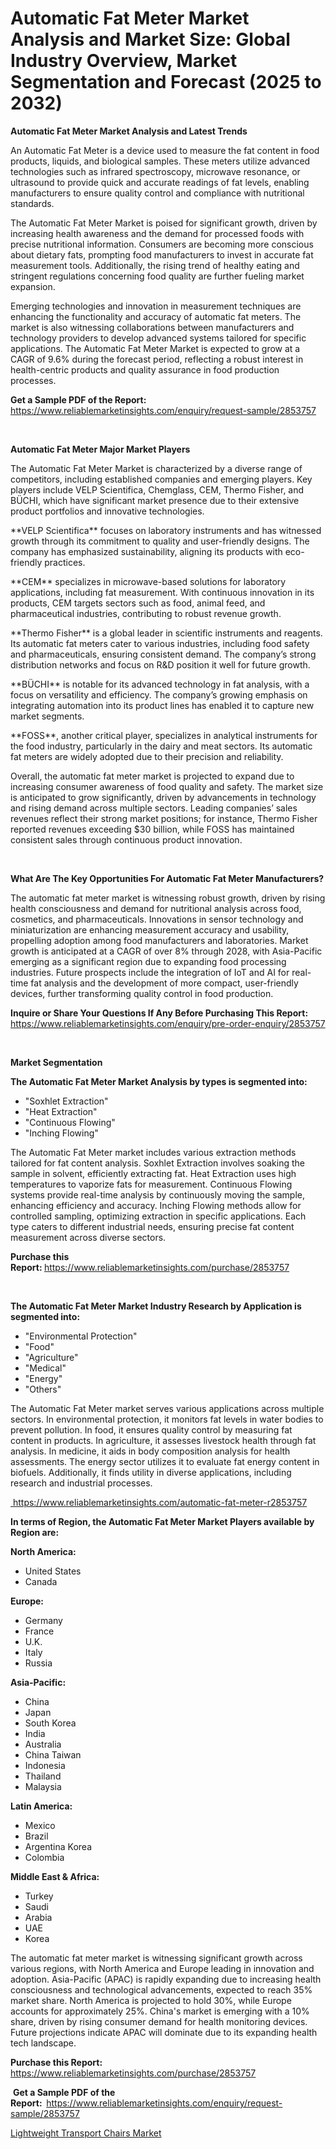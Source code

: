 <p><h1>Automatic Fat Meter Market Analysis and Market Size: Global Industry Overview, Market Segmentation and Forecast (2025 to 2032)</h1></p><p><strong>Automatic Fat Meter Market Analysis and Latest Trends</strong></p>
<p><p>An Automatic Fat Meter is a device used to measure the fat content in food products, liquids, and biological samples. These meters utilize advanced technologies such as infrared spectroscopy, microwave resonance, or ultrasound to provide quick and accurate readings of fat levels, enabling manufacturers to ensure quality control and compliance with nutritional standards.</p><p>The Automatic Fat Meter Market is poised for significant growth, driven by increasing health awareness and the demand for processed foods with precise nutritional information. Consumers are becoming more conscious about dietary fats, prompting food manufacturers to invest in accurate fat measurement tools. Additionally, the rising trend of healthy eating and stringent regulations concerning food quality are further fueling market expansion.</p><p>Emerging technologies and innovation in measurement techniques are enhancing the functionality and accuracy of automatic fat meters. The market is also witnessing collaborations between manufacturers and technology providers to develop advanced systems tailored for specific applications. The Automatic Fat Meter Market is expected to grow at a CAGR of 9.6% during the forecast period, reflecting a robust interest in health-centric products and quality assurance in food production processes.</p></p>
<p><strong>Get a Sample PDF of the Report:&nbsp;</strong> <a href="https://www.reliablemarketinsights.com/enquiry/request-sample/2853757?utm_campaign=3013&utm_medium=2&utm_source=Github&utm_content=ia&utm_term=12032025&utm_id=automatic-fat-meter">https://www.reliablemarketinsights.com/enquiry/request-sample/2853757</a></p>
<p>&nbsp;</p>
<p><strong>Automatic Fat Meter Major Market Players</strong></p>
<p><p>The Automatic Fat Meter Market is characterized by a diverse range of competitors, including established companies and emerging players. Key players include VELP Scientifica, Chemglass, CEM, Thermo Fisher, and BÜCHI, which have significant market presence due to their extensive product portfolios and innovative technologies.</p><p>**VELP Scientifica** focuses on laboratory instruments and has witnessed growth through its commitment to quality and user-friendly designs. The company has emphasized sustainability, aligning its products with eco-friendly practices.</p><p>**CEM** specializes in microwave-based solutions for laboratory applications, including fat measurement. With continuous innovation in its products, CEM targets sectors such as food, animal feed, and pharmaceutical industries, contributing to robust revenue growth.</p><p>**Thermo Fisher** is a global leader in scientific instruments and reagents. Its automatic fat meters cater to various industries, including food safety and pharmaceuticals, ensuring consistent demand. The company’s strong distribution networks and focus on R&D position it well for future growth.</p><p>**BÜCHI** is notable for its advanced technology in fat analysis, with a focus on versatility and efficiency. The company’s growing emphasis on integrating automation into its product lines has enabled it to capture new market segments.</p><p>**FOSS**, another critical player, specializes in analytical instruments for the food industry, particularly in the dairy and meat sectors. Its automatic fat meters are widely adopted due to their precision and reliability.</p><p>Overall, the automatic fat meter market is projected to expand due to increasing consumer awareness of food quality and safety. The market size is anticipated to grow significantly, driven by advancements in technology and rising demand across multiple sectors. Leading companies’ sales revenues reflect their strong market positions; for instance, Thermo Fisher reported revenues exceeding $30 billion, while FOSS has maintained consistent sales through continuous product innovation.</p></p>
<p>&nbsp;</p>
<p><strong>What Are The Key Opportunities For Automatic Fat Meter Manufacturers?</strong></p>
<p><p>The automatic fat meter market is witnessing robust growth, driven by rising health consciousness and demand for nutritional analysis across food, cosmetics, and pharmaceuticals. Innovations in sensor technology and miniaturization are enhancing measurement accuracy and usability, propelling adoption among food manufacturers and laboratories. Market growth is anticipated at a CAGR of over 8% through 2028, with Asia-Pacific emerging as a significant region due to expanding food processing industries. Future prospects include the integration of IoT and AI for real-time fat analysis and the development of more compact, user-friendly devices, further transforming quality control in food production.</p></p>
<p><strong>Inquire or Share Your Questions If Any Before Purchasing This Report:</strong> <a href="https://www.reliablemarketinsights.com/enquiry/pre-order-enquiry/2853757?utm_campaign=3013&utm_medium=2&utm_source=Github&utm_content=ia&utm_term=12032025&utm_id=automatic-fat-meter">https://www.reliablemarketinsights.com/enquiry/pre-order-enquiry/2853757</a></p>
<p>&nbsp;</p>
<p><strong>Market Segmentation</strong></p>
<p><strong>The Automatic Fat Meter Market Analysis by types is segmented into:</strong></p>
<p><ul><li>"Soxhlet Extraction"</li><li>"Heat Extraction"</li><li>"Continuous Flowing"</li><li>"Inching Flowing"</li></ul></p>
<p><p>The Automatic Fat Meter market includes various extraction methods tailored for fat content analysis. Soxhlet Extraction involves soaking the sample in solvent, efficiently extracting fat. Heat Extraction uses high temperatures to vaporize fats for measurement. Continuous Flowing systems provide real-time analysis by continuously moving the sample, enhancing efficiency and accuracy. Inching Flowing methods allow for controlled sampling, optimizing extraction in specific applications. Each type caters to different industrial needs, ensuring precise fat content measurement across diverse sectors.</p></p>
<p><strong>Purchase this Report:&nbsp;</strong><a href="https://www.reliablemarketinsights.com/purchase/2853757?utm_campaign=3013&utm_medium=2&utm_source=Github&utm_content=ia&utm_term=12032025&utm_id=automatic-fat-meter">https://www.reliablemarketinsights.com/purchase/2853757</a></p>
<p>&nbsp;</p>
<p><strong>The Automatic Fat Meter Market Industry Research by Application is segmented into:</strong></p>
<p><ul><li>"Environmental Protection"</li><li>"Food"</li><li>"Agriculture"</li><li>"Medical"</li><li>"Energy"</li><li>"Others"</li></ul></p>
<p><p>The Automatic Fat Meter market serves various applications across multiple sectors. In environmental protection, it monitors fat levels in water bodies to prevent pollution. In food, it ensures quality control by measuring fat content in products. In agriculture, it assesses livestock health through fat analysis. In medicine, it aids in body composition analysis for health assessments. The energy sector utilizes it to evaluate fat energy content in biofuels. Additionally, it finds utility in diverse applications, including research and industrial processes.</p></p>
<p><a href="https://www.reliablemarketinsights.com/automatic-fat-meter-r2853757?utm_campaign=3013&utm_medium=2&utm_source=Github&utm_content=ia&utm_term=12032025&utm_id=automatic-fat-meter">&nbsp;https://www.reliablemarketinsights.com/automatic-fat-meter-r2853757</a></p>
<p><strong>In terms of Region, the Automatic Fat Meter Market Players available by Region are:</strong></p>
<p>
    <p> <strong> North America: </strong>
        <ul>
            <li>United States</li>
            <li>Canada</li>
        </ul>
        </p> 
    <p> <strong> Europe: </strong>
        <ul>
            <li>Germany</li>
            <li>France</li>
            <li>U.K.</li>
            <li>Italy</li>
            <li>Russia</li>
        </ul>
        </p> 
    <p> <strong> Asia-Pacific: </strong>
        <ul>
            <li>China</li>
            <li>Japan</li>
            <li>South Korea</li>
            <li>India</li>
            <li>Australia</li>
            <li>China Taiwan</li>
            <li>Indonesia</li>
            <li>Thailand</li>
            <li>Malaysia</li>
        </ul>
        </p> 
    <p> <strong> Latin America: </strong>
        <ul>
            <li>Mexico</li>
            <li>Brazil</li>
            <li>Argentina Korea</li>
            <li>Colombia</li>
        </ul>
        </p> 
    <p> <strong> Middle East & Africa: </strong>
        <ul>
            <li>Turkey</li>
            <li>Saudi</li>
            <li>Arabia</li>
            <li>UAE</li>
            <li>Korea</li>
        </ul>
    </p>
    </p>
<p><p>The automatic fat meter market is witnessing significant growth across various regions, with North America and Europe leading in innovation and adoption. Asia-Pacific (APAC) is rapidly expanding due to increasing health consciousness and technological advancements, expected to reach 35% market share. North America is projected to hold 30%, while Europe accounts for approximately 25%. China's market is emerging with a 10% share, driven by rising consumer demand for health monitoring devices. Future projections indicate APAC will dominate due to its expanding health tech landscape.</p></p>
<p><strong>Purchase this Report: </strong><a href="https://www.reliablemarketinsights.com/purchase/2853757?utm_campaign=3013&utm_medium=2&utm_source=Github&utm_content=ia&utm_term=12032025&utm_id=automatic-fat-meter">https://www.reliablemarketinsights.com/purchase/2853757</a></p>
<p>&nbsp;<strong>Get a Sample PDF of the Report:&nbsp;&nbsp;</strong><a href="https://www.reliablemarketinsights.com/enquiry/request-sample/2853757?utm_campaign=3013&utm_medium=2&utm_source=Github&utm_content=ia&utm_term=12032025&utm_id=automatic-fat-meter">https://www.reliablemarketinsights.com/enquiry/request-sample/2853757</a></p>
<p><strong></strong></p>
<p><p><a href="https://github.com/gunbybeahmg1/Market-Research-Report-List-1/blob/main/lightweight-transport-chairs-market.md?utm_campaign=3013&utm_medium=2&utm_source=Github&utm_content=ia&utm_term=12032025&utm_id=automatic-fat-meter">Lightweight Transport Chairs Market</a></p></p>